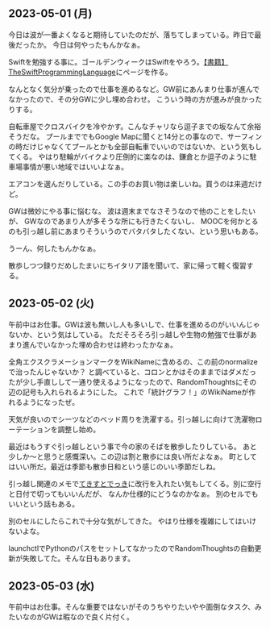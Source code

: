 ## 2023-05-01 (月)

今日は波が一番よくなると期待していたのだが、落ちてしまっている。昨日で最後だったか。
今日は何やったもんかなぁ。

Swiftを勉強する事に。ゴールデンウィークはSwiftをやろう。[【書籍】TheSwiftProgrammingLanguage](%E3%80%90%E6%9B%B8%E7%B1%8D%E3%80%91TheSwiftProgrammingLanguage)にページを作る。

なんとなく気分が乗ったので仕事を進めるなど。GW前にあんまり仕事が進んでなかったので、その分GWに少し埋め合わせ。
こういう時の方が進みが良かったりする。

自転車屋でクロスバイクを冷やかす。こんなチャリなら逗子までの坂なんて余裕そうだな。
プールまででもGoogle Mapに聞くと14分との事なので、サーフィンの時だけじゃなくてプールとかも全部自転車でいいのではないか、という気もしてくる。
やはり駐輪がバイクより圧倒的に楽なのは、鎌倉とか逗子のように駐車場事情が悪い地域ではいいよなぁ。

エアコンを選んだりしている。この手のお買い物は楽しいね。買うのは来週だけど。

GWは微妙にやる事に悩むな。
波は週末までなさそうなので他のことをしたいが、
GWなのであまり人が多そうな所にも行きたくないし、
MOOCを何かとるのも引っ越し前にあまりそういうのでバタバタしたくない、という思いもある。

うーん、何したもんかなぁ。

散歩しつつ録りだめしたまいにちイタリア語を聞いて、家に帰って軽く復習する。

## 2023-05-02 (火)

午前中はお仕事。GWは波も無いし人も多いしで、仕事を進めるのがいいんじゃないか、という気はしている。
ただそろそろ引っ越しや生物の勉強で仕事があまり進んでいなかった埋め合わせは終わったかなぁ。

全角エクスクラメーションマークをWikiNameに含めるの、この前のnormalizeで治ったんじゃないか？
と調べていると、コロンとかはそのままではダメだったが少し手直しして一通り使えるようになったので、RandomThoughtsにその辺の記号も入れられるようにした。
これで「統計グラフ！」のWikiNameが作れるようになったぜ。

天気が良いのでシーツなどのベッド周りを洗濯する。引っ越しに向けて洗濯物ローテーションを調整し始め。

最近はもうすぐ引っ越しという事で今の家のそばを散歩したりしている。
あと少しか〜と思うと感慨深い。この辺は割と散歩には良い所だよなぁ。
町としてはいい所だ。最近は季節も散歩日和という感じのいい季節だしね。

引っ越し関連のメモで[てきすとでっき](%E3%81%A6%E3%81%8D%E3%81%99%E3%81%A8%E3%81%A7%E3%81%A3%E3%81%8D)に改行を入れたい気もしてくる。別に空行と日付で切ってもいいんだが、
なんか仕様的にどうなのかなぁ。
別のセルでもいいという話もある。

別のセルにしたらこれで十分な気がしてきた。
やはり仕様を複雑にしてはいけないよな。

launchctlでPythonのパスをセットしてなかったのでRandomThoughtsの自動更新が失敗してた。そんな日もあります。

## 2023-05-03 (水)

午前中はお仕事。そんな重要ではないがそのうちやりたいやや面倒なタスク、みたいなのがGWは暇なので良く片付く。